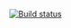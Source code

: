 [![Build status](https://ci.appveyor.com/api/projects/status/ecs5bsycyqp4yb9k?svg=true)](https://ci.appveyor.com/project/Pavelll23/carddelivery)